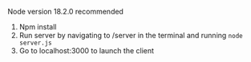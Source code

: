 Node version 18.2.0 recommended

1. Npm install
2. Run server by navigating to /server in the terminal and running `node server.js`
2. Go to localhost:3000 to launch the client